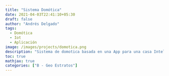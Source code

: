 ```yaml
---
title: "Sistema Domótica"
date: 2021-04-03T22:41:10+05:30
draft: false
author: "Andrés Delgado"
tags:
  - Domótica
  - Iot
  - Aplicación
image: /images/projects/domotica.png
description: "Sistema de domotica basada en una App para una casa Inteligente"
toc: true
mathjax: true
categories: ["B - Geo Estratos"]
---
```

